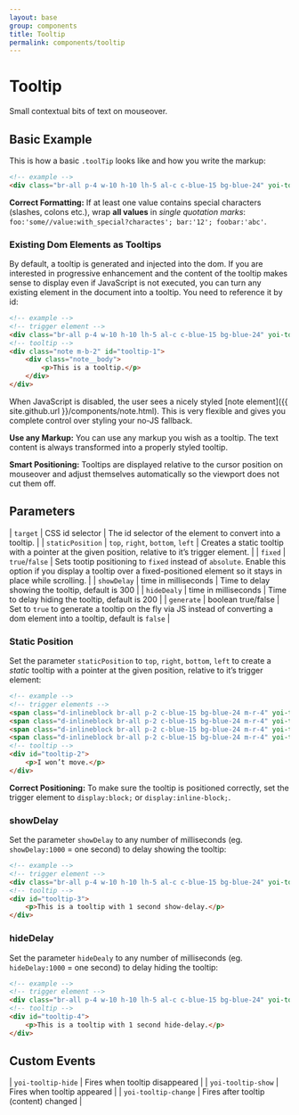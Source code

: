 ```yaml
---
layout: base
group: components
title: Tooltip
permalink: components/tooltip
---
```


# Tooltip

<p class="intro">Small contextual bits of text on mouseover.</p>

## Basic Example

This is how a basic `.toolTip` looks like and how you write the markup:

```html
<!-- example -->
<div class="br-all p-4 w-10 h-10 lh-5 al-c c-blue-15 bg-blue-24" yoi-tooltip="content:This is a tooltip;">Move Cursor here</div>
```

<p class="hint hint--negative"><b>Correct Formatting:</b> If at least one value contains special characters (slashes, colons etc.), wrap <b>all values</b> in <i>single quotation marks</i>: <code>foo:'some//value:with_special?charactes'; bar:'12'; foobar:'abc'</code>.</p>

### Existing Dom Elements as Tooltips

By default, a tooltip is generated and injected into the dom. If you are interested in progressive enhancement and the content of the tooltip makes sense to display even if JavaScript is not executed, you can turn any existing element in the document into a tooltip. You need to reference it by id:

```html
<!-- example -->
<!-- trigger element -->
<div class="br-all p-4 w-10 h-10 lh-5 al-c c-blue-15 bg-blue-24" yoi-tooltip="target:#tooltip-1;">Move Cursor here</div>
<!-- tooltip -->
<div class="note m-b-2" id="tooltip-1">
    <div class="note__body">
        <p>This is a tooltip.</p>
    </div>
</div>
```

When JavaScript is disabled, the user sees a nicely styled [note element]({{ site.github.url }}/components/note.html). This is very flexible and gives you complete control over styling your no-JS fallback.

<p class="hint"><b>Use any Markup:</b> You can use any markup you wish as a tooltip. The text content is always transformed into a properly styled tooltip.</p>
<p class="hint"><b>Smart Positioning:</b> Tooltips are displayed relative to the cursor position on mouseover and adjust themselves automatically so the viewport does not cut them off.</p>

## Parameters

| `target`         | CSS id selector                  | The id selector of the element to convert into a tooltip.                                                                                                                   |
| `staticPosition` | `top`, `right`, `bottom`, `left` | Creates a static tooltip with a pointer at the given position, relative to it’s trigger element.                                                                            |
| `fixed`          | `true`/`false`                   | Sets tootip positioning to `fixed` instead of `absolute`. Enable this option if you display a tooltip over a fixed-positioned element so it stays in place while scrolling. |
| `showDelay`      | time in milliseconds             | Time to delay showing the tooltip, default is 300                                                                                                                           |
| `hideDealy`      | time in milliseconds             | Time to delay hiding the tooltip, default is 200                                                                                                                            |
| `generate`       | boolean true/false               | Set to `true` to generate a tooltip on the fly via JS instead of converting a dom element into a tooltip, default is `false`                                                |

### Static Position

Set the parameter `staticPosition` to `top`, `right`, `bottom`, `left` to create a *static* tooltip with a pointer at the given position, relative to it’s trigger element:

```html
<!-- example -->
<!-- trigger elements -->
<span class="d-inlineblock br-all p-2 c-blue-15 bg-blue-24 m-r-4" yoi-tooltip="target:#tooltip-2; staticPosition:top;">top</span>
<span class="d-inlineblock br-all p-2 c-blue-15 bg-blue-24 m-r-4" yoi-tooltip="target:#tooltip-2; staticPosition:right;">right</span>
<span class="d-inlineblock br-all p-2 c-blue-15 bg-blue-24 m-r-4" yoi-tooltip="target:#tooltip-2; staticPosition:bottom;">bottom</span>
<span class="d-inlineblock br-all p-2 c-blue-15 bg-blue-24 m-r-4" yoi-tooltip="target:#tooltip-2; staticPosition:left;">left</span>
<!-- tooltip -->
<div id="tooltip-2">
    <p>I won’t move.</p>
</div>
```

<p class="hint hint--negative"><b>Correct Positioning:</b> To make sure the tooltip is positioned correctly, set the trigger element to <code>display:block;</code> or <code>display:inline-block;</code>.</p>

### showDelay

Set the parameter `showDelay` to any number of milliseconds (eg. `showDelay:1000` = one second) to delay showing the tooltip:

```html
<!-- example -->
<!-- trigger element -->
<div class="br-all p-4 w-10 h-10 lh-5 al-c c-blue-15 bg-blue-24" yoi-tooltip="target:#tooltip-3; showDelay:1000;">Move Cursor here</div>
<!-- tooltip -->
<div id="tooltip-3">
    <p>This is a tooltip with 1 second show-delay.</p>
</div>
```

### hideDelay

Set the parameter `hideDealy` to any number of milliseconds (eg. `hideDelay:1000` = one second) to delay hiding the tooltip:

```html
<!-- example -->
<!-- trigger element -->
<div class="br-all p-4 w-10 h-10 lh-5 al-c c-blue-15 bg-blue-24" yoi-tooltip="target:#tooltip-4; hideDelay:1000;">Move Cursor here</div>
<!-- tooltip -->
<div id="tooltip-4">
    <p>This is a tooltip with 1 second hide-delay.</p>
</div>
```

## Custom Events

| `yoi-tooltip-hide`   | Fires when tooltip disappeared        |
| `yoi-tooltip-show`   | Fires when tooltip appeared           |
| `yoi-tooltip-change` | Fires after tooltip (content) changed |
